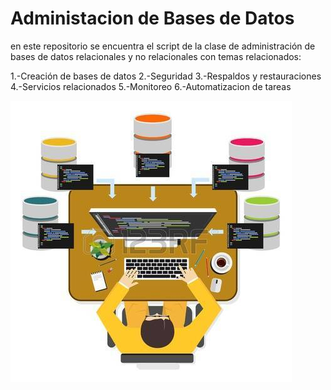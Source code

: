# Administacion de Bases de Datos

en este repositorio se encuentra el script de la clase de administración de bases de datos relacionales y no relacionales con temas relacionados:

1.-Creación de bases de datos
2.-Seguridad
3.-Respaldos  y restauraciones
4.-Servicios relacionados
5.-Monitoreo
6.-Automatizacion de tareas

![administacion de base de datos](./imagenes/imgadmon.jpg)

